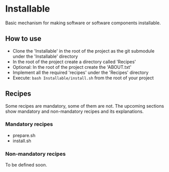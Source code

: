 # Installable

Basic mechanism for making software or software components installable.

## How to use

- Clone the 'Installable' in the root of the project as the git submodule under the 'Installable' directory
- In the root of the project create a directory called 'Recipes'
- Optional: In the root of the project create the 'ABOUT.txt'
- Implement all the required 'recipes' under the 'Recipes' directory
- Execute: `bash Installable/install.sh` from the root of your project

## Recipes

Some recipes are mandatory, some of them are not. The upcoming sections show mandatory and non-mandatory recipes and its explanations.

### Mandatory recipes

- prepare.sh
- install.sh

### Non-mandatory recipes

To be defined soon.
